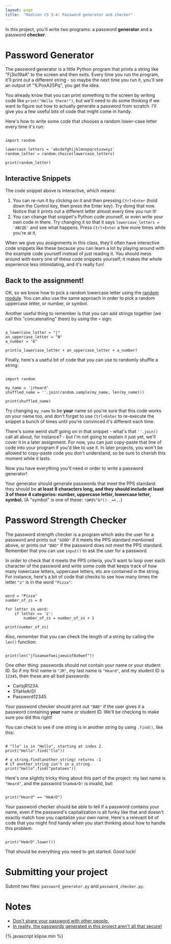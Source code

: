 ```yaml
---
layout: page
title:  "Madison CS 3-4: Password generator and checker"
---
```


In this project, you'll write two programs: a password **generator** and a password **checker**.

Password Generator
==================

The password generator is a little Python program that prints a string like "Fj3io19aA" to the screen and then exits. Every time you run the program, it'll print out a different string - so maybe the next time you run it, you'll see an output of "1LPoxA25Pq", you get the idea.

You already know that you can print something to the screen by writing code like `print("Hello there!")`, but we'll need to do some thinking if we want to figure out how to actually generate a password from scratch. I'll give you a few useful bits of code that might come in handy.

Here's how to write some code that chooses a random lower-case letter every time it's run:

<pre><code class="py">
import random

lowercase_letters = 'abcdefghijklmnopqrstuvwxyz'
random_letter = random.choice(lowercase_letters)

print(random_letter)
</code></pre>

Interactive Snippets
--------------------

The code snippet above is interactive, which means:

1. You can re-run it by clicking on it and then pressing `Ctrl+Enter` (hold down the Control key, then press the Enter key). Try doing that now. Notice that it prints out a different letter almost every time you run it!
1. You can change that snippet's Python code yourself, or even write your own code in there. Try changing it so that it says `lowercase_letters = 'ABCDE'` and see what happens. Press `Ctrl+Enter` a few more times while you're at it.

When we give you assignments in this class, they'll often have interactive code snippets like these because you can learn a lot by playing around with the example code yourself instead of just reading it. You should mess around with every one of these code snippets yourself; it makes the whole experience less intimidating, and it's really fun!

Back to the assignment!
-----------------------

OK, so we know how to pick a random lowercase letter using the [random module](https://docs.python.org/2/library/random.html). You can also use the same approach in order to pick a random uppercase letter, or number, or symbol.

Another useful thing to remember is that you can add strings together (we call this "concatenating" them) by using the `+` sign:

<pre><code class="py">
a_lowercase_letter = "j"
an_uppercase_letter = "N"
a_number = "6"

print(a_lowercase_letter + an_uppercase_letter + a_number)
</code></pre>

Finally, here's a useful bit of code that you can use to randomly shuffle a string:

<pre><code class="py">
import random

my_name = 'jrheard'
shuffled_name = ''.join(random.sample(my_name, len(my_name)))

print(shuffled_name)
</code></pre>

Try changing `my_name` to be **your** name so you're sure that this code works on your name too, and don't forget to use `Ctrl+Enter` to re-execute the snippet a bunch of times until you're convinced it's different each time.

There's some weird stuff going on in that snippet - what's that `''.join()` call all about, for instance? - but I'm not going to explain it just yet, we'll cover it in a later assignment. For now, you can just copy-paste that line of code into your program if you'd like to use it. In later projects, you won't be allowed to copy-paste code you don't understand, so be sure to cherish this moment while it lasts.

Now you have everything you'll need in order to write a password generator!

Your generator should generate passwords that meet the PPS standard: they should be **at least 8 characters long, and they should include at least 3 of these 4 categories: number, uppercase letter, lowercase letter, symbol.** (A "symbol" is one of these: `!@#$%^&*()-_=+,.`)


Password Strength Checker
=========================

The password strength checker is a program which asks the user for a password and prints out `"GOOD"` if it meets the PPS standard mentioned above, or prints out `"BAD"` if the password does not meet the PPS standard. Remember that you can use `input()` to ask the user for a password.

In order to check that it meets the PPS criteria, you'll want to loop over each character of the password and write some code that keeps track of how many lowercase letters, uppercase letters, etc are contained in the string. For instance, here's a bit of code that checks to see how many times the letter `"z"` is in the word `"Pizza"`:

<pre><code class="py">
word = "Pizza"
number_of_zs = 0

for letter in word:
    if letter == 'z':
	    number_of_zs = number_of_zs + 1

print(number_of_zs)
</code></pre>

Also, remember that you can check the length of a string by calling the `len()` function:
<pre><code class="py">
print(len("jfioaewofweijaewiof8a9wef"))
</code></pre>

One other thing: passwords should not contain your name or your student ID. So if my first name is `"JR"`, my last name is `"Heard"`, and my student ID is `12345`, then these are all bad passwords:

* CarlsjR1234.
* 5YaHeArD!
* Password12345

Your password checker should print out `"BAD"` if the user gives it a password containing **your** name or student ID. We'll be checking to make sure you did this right!

You can check to see if one string is in another string by using `.find()`, like this:

<pre><code class="py">
# "llo" is in "Hello", starting at index 2.
print("Hello".find("llo"))

# a_string.find(another_string) returns -1
# if another_string isn't in a_string.
print("Hello".find("potatoes"))
</code></pre>

Here's one slightly tricky thing about this part of the project: my last name is `"Heard"`, and the password `5YaHeArD!` is invalid, but:

<pre><code class="py">
print("Heard" == "HeArD")
</code></pre>

Your password checker should be able to tell if a password contains your name, even if the password's capitalization is all funky like that and doesn't exactly match how you capitalize your own name. Here's a relevant bit of code that you might find handy when you start thinking about how to handle this problem:

<pre><code class="py">
print("HeArD".lower())
</code></pre>

That should be everything you need to get started. Good luck!

Submitting your project
=======================

Submit two files: `password_generator.py` and `password_checker.py`.

Notes
=====

* [Don't share your password with other people.](http://bash.org/?244321)
* [In reality, the passwords generated in this project aren't all that secure!](https://xkcd.com/936/)


<script>
window.klipse_settings = {
	selector_eval_python_client: '.py',
	codemirror_options_in: {
		theme: "friendship-bracelet"
	},
	codemirror_options_out: {
		theme: "friendship-bracelet"
	}
};
</script>
{% javascript klipse.min %}
